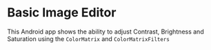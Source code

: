 Basic Image Editor
==================

This Android app shows the ability to adjust Contrast, Brightness and Saturation using the `ColorMatrix` and `ColorMatrixFilters`
